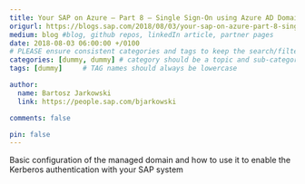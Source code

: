 ```yaml
---
title: Your SAP on Azure – Part 8 – Single Sign-On using Azure AD Domain Services
origurl: https://blogs.sap.com/2018/08/03/your-sap-on-azure-part-8-single-sign-on-using-azure-ad-domain-services/
medium: blog #blog, github repos, linkedIn article, partner pages
date: 2018-08-03 06:00:00 +/0100
# PLEASE ensure consistent categories and tags to keep the search/filtering meaningful!
categories: [dummy, dummy] # category should be a topic and sub-category primary product
tags: [dummy]     # TAG names should always be lowercase

author:
  name: Bartosz Jarkowski
  link: https://people.sap.com/bjarkowski

comments: false

pin: false
---
```

Basic configuration of the managed domain and how to use it to enable the Kerberos authentication with your SAP system
